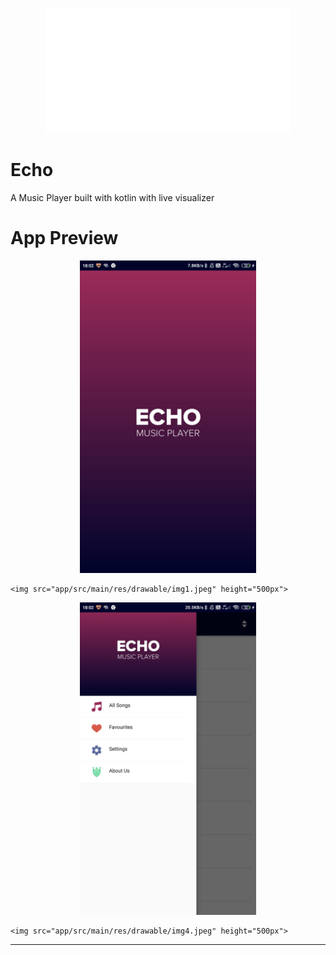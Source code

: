 <p align="center">
    <img src="app/src/main/res/drawable/echo_logo.png">
</p>

# Echo

A Music Player built with kotlin with live visualizer

# App Preview

<p align="center" >
    <img src="app/src/main/res/drawable/img3.jpeg" height="500px">
    
    <img src="app/src/main/res/drawable/img1.jpeg" height="500px">
</p>

<p  align="center" >
    <img src="app/src/main/res/drawable/img2.jpeg" height="500px">
    
    <img src="app/src/main/res/drawable/img4.jpeg" height="500px">
</p>

<hr/>
